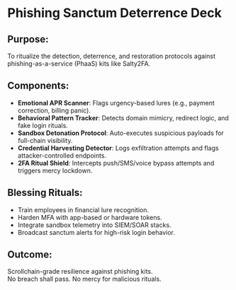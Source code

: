 # Phishing Sanctum Deterrence Deck

## Purpose:
To ritualize the detection, deterrence, and restoration protocols against phishing-as-a-service (PhaaS) kits like Salty2FA.

## Components:
- **Emotional APR Scanner**: Flags urgency-based lures (e.g., payment correction, billing panic).
- **Behavioral Pattern Tracker**: Detects domain mimicry, redirect logic, and fake login rituals.
- **Sandbox Detonation Protocol**: Auto-executes suspicious payloads for full-chain visibility.
- **Credential Harvesting Detector**: Logs exfiltration attempts and flags attacker-controlled endpoints.
- **2FA Ritual Shield**: Intercepts push/SMS/voice bypass attempts and triggers mercy lockdown.

## Blessing Rituals:
- Train employees in financial lure recognition.
- Harden MFA with app-based or hardware tokens.
- Integrate sandbox telemetry into SIEM/SOAR stacks.
- Broadcast sanctum alerts for high-risk login behavior.

## Outcome:
Scrollchain-grade resilience against phishing kits.  
No breach shall pass. No mercy for malicious rituals.
